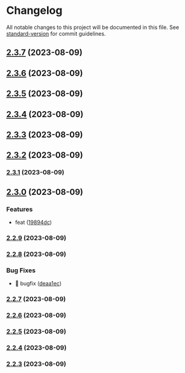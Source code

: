 # Changelog

All notable changes to this project will be documented in this file. See [standard-version](https://github.com/conventional-changelog/standard-version) for commit guidelines.

## [2.3.7](https://github.com/viarotel-org/vite-uniapp-template/compare/v2.3.6...v2.3.7) (2023-08-09)



## [2.3.6](https://github.com/viarotel-org/vite-uniapp-template/compare/v2.3.5...v2.3.6) (2023-08-09)



## [2.3.5](https://github.com/viarotel-org/vite-uniapp-template/compare/v2.3.4...v2.3.5) (2023-08-09)



## [2.3.4](https://github.com/viarotel-org/vite-uniapp-template/compare/v2.3.3...v2.3.4) (2023-08-09)



## [2.3.3](https://github.com/viarotel-org/vite-uniapp-template/compare/v2.3.2...v2.3.3) (2023-08-09)



## [2.3.2](https://github.com/viarotel-org/vite-uniapp-template/compare/v2.3.1...v2.3.2) (2023-08-09)



### [2.3.1](https://github.com/viarotel-org/vite-uniapp-template/compare/v2.3.0...v2.3.1) (2023-08-09)

## [2.3.0](https://github.com/viarotel-org/vite-uniapp-template/compare/v2.2.9...v2.3.0) (2023-08-09)


### Features

* feat ([19894dc](https://github.com/viarotel-org/vite-uniapp-template/commit/19894dcbd075ba5181372df19c4e6c2387afa120))

### [2.2.9](https://github.com/viarotel-org/vite-uniapp-template/compare/v2.2.8...v2.2.9) (2023-08-09)

### [2.2.8](https://github.com/viarotel-org/vite-uniapp-template/compare/v2.2.7...v2.2.8) (2023-08-09)


### Bug Fixes

* 🐛 bugfix ([deaa1ec](https://github.com/viarotel-org/vite-uniapp-template/commit/deaa1ec2f283d9d54eb63e852ae1e30edb454dc1))

### [2.2.7](https://github.com/viarotel-org/vite-uniapp-template/compare/v2.2.6...v2.2.7) (2023-08-09)

### [2.2.6](https://github.com/viarotel-org/vite-uniapp-template/compare/v2.2.5...v2.2.6) (2023-08-09)

### [2.2.5](https://github.com/viarotel-org/vite-uniapp-template/compare/v2.2.4...v2.2.5) (2023-08-09)

### [2.2.4](https://github.com/viarotel-org/vite-uniapp-template/compare/v2.2.3...v2.2.4) (2023-08-09)

### [2.2.3](https://github.com/viarotel-org/vite-uniapp-template/compare/v2.2.2...v2.2.3) (2023-08-09)
